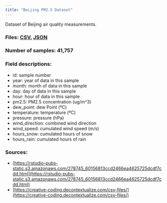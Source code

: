 ```yaml
---
title: "Beijing PM2.5 Dataset"
---
```

Dataset of Beijing air quality measurements.

### Files: [CSV](../../assets/datasets/Beijing-PM2.5/Beijing-PM2.5.csv), [JSON](../../assets/datasets/Beijing-PM2.5/Beijing-PM2.5.json)

### Number of samples: 41,757

### Field descriptions:

- id: sample number
- year: year of data in this sample
- month: month of data in this sample
- day: day of data in this sample
- hour: hour of data in this sample
- pm2.5: PM2.5 concentration (ug/m^3)
- dew_point: dew Point (ºC)
- temperature: temperature (ºC)
- pressure: pressure (hPa)
- wind_direction: combined wind direction
- wind_speed: cumulated wind speed (m/s)
- hours_snow: cumulated hours of snow
- hours_rain: cumulated hours of rain

### Sources:

- [https://rstudio-pubs-static.s3.amazonaws.com/278745_60156813ccd2466ea4625725dcdf7cdd.html](https://rstudio-pubs-static.s3.amazonaws.com/278745_60156813ccd2466ea4625725dcdf7cdd.html)
- [https://creative-coding.decontextualize.com/csv-files/](https://creative-coding.decontextualize.com/csv-files/)
